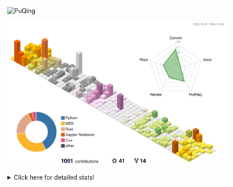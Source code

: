 ![PuQing](https://user-images.githubusercontent.com/27223114/171565019-9a56fae6-b08b-421f-99db-7e830da42371.png)

![](./profile-3d-contrib/profile-season-animate.svg)

<details>
<summary>Click here for detailed stats!</summary>

<!--START_SECTION:waka-->
![Lines of code](https://img.shields.io/badge/From%20Hello%20World%20I%27ve%20Written-1.4%20million%20lines%20of%20code-blue)

**🐱 My GitHub Data** 

> 📦 411.1 kB Used in GitHub's Storage 
 > 
> 🏆 662 Contributions in the Year 2024
 > 
> 🚫 Not Opted to Hire
 > 
> 📜 59 Public Repositories 
 > 
> 🔑 30 Private Repositories 
 > 
**I'm a Night 🦉** 

```text
🌞 Morning                522 commits         ██░░░░░░░░░░░░░░░░░░░░░░░   06.59 % 
🌆 Daytime                3274 commits        ██████████░░░░░░░░░░░░░░░   41.34 % 
🌃 Evening                1980 commits        ██████░░░░░░░░░░░░░░░░░░░   25.00 % 
🌙 Night                  2143 commits        ███████░░░░░░░░░░░░░░░░░░   27.06 % 
```


📊 **This Week I Spent My Time On** 

```text
💬 Programming Languages: 
Browsing                 10 hrs 19 mins      ██████░░░░░░░░░░░░░░░░░░░   25.83 % 
Python                   9 hrs 33 mins       ██████░░░░░░░░░░░░░░░░░░░   23.92 % 
GitHubing                6 hrs 40 mins       ████░░░░░░░░░░░░░░░░░░░░░   16.70 % 
Other                    5 hrs 9 mins        ███░░░░░░░░░░░░░░░░░░░░░░   12.90 % 
Searching                2 hrs 32 mins       ██░░░░░░░░░░░░░░░░░░░░░░░   06.36 % 

🔥 Editors: 
Chrome                   21 hrs 38 mins      ██████████████░░░░░░░░░░░   54.14 % 
VS Code                  17 hrs 14 mins      ███████████░░░░░░░░░░░░░░   43.13 % 
fish                     1 hr 5 mins         █░░░░░░░░░░░░░░░░░░░░░░░░   02.73 % 

💻 Operating System: 
Mac                      22 hrs 43 mins      ██████████████░░░░░░░░░░░   56.87 % 
Linux                    8 hrs 42 mins       █████░░░░░░░░░░░░░░░░░░░░   21.81 % 
WSL                      8 hrs 31 mins       █████░░░░░░░░░░░░░░░░░░░░   21.31 % 
```


<!--END_SECTION:waka-->
</details>

